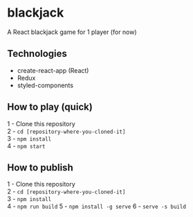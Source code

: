 # blackjack
A React blackjack game for 1 player (for now)

## Technologies
  - create-react-app (React)
  - Redux
  - styled-components

## How to play (quick)
  1 - Clone this repository  
  2 - `cd [repository-where-you-cloned-it]`  
  3 - `npm install`  
  4 - `npm start` 

## How to publish
  1 - Clone this repository  
  2 - `cd [repository-where-you-cloned-it]`  
  3 - `npm install`  
  4 - `npm run build` 
  5 - `npm install -g serve` 
  6 - `serve -s build` 


